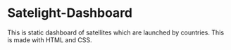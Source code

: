 # Satelight-Dashboard
This is static dashboard of satellites which are launched by countries. This is made with HTML and CSS.
